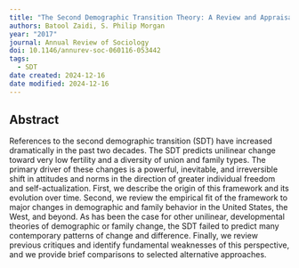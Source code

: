 ```yaml
---
title: "The Second Demographic Transition Theory: A Review and Appraisal"
authors: Batool Zaidi, S. Philip Morgan
year: "2017"
journal: Annual Review of Sociology
doi: 10.1146/annurev-soc-060116-053442
tags:
  - SDT
date created: 2024-12-16
date modified: 2024-12-16
---
```


## Abstract

References to the second demographic transition (SDT) have increased dramatically in the past two decades. The SDT predicts unilinear change toward very low fertility and a diversity of union and family types. The primary driver of these changes is a powerful, inevitable, and irreversible shift in attitudes and norms in the direction of greater individual freedom and self-actualization. First, we describe the origin of this framework and its evolution over time. Second, we review the empirical fit of the framework to major changes in demographic and family behavior in the United States, the West, and beyond. As has been the case for other unilinear, developmental theories of demographic or family change, the SDT failed to predict many contemporary patterns of change and difference. Finally, we review previous critiques and identify fundamental weaknesses of this perspective, and we provide brief comparisons to selected alternative approaches.
